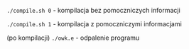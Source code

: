`./compile.sh 0` - kompilacja bez pomoczniczych informacji

`./compile.sh 1` - kompilacja z pomoczniczymi informacjami

(po kompilacji) `./owk.e` - odpalenie programu
